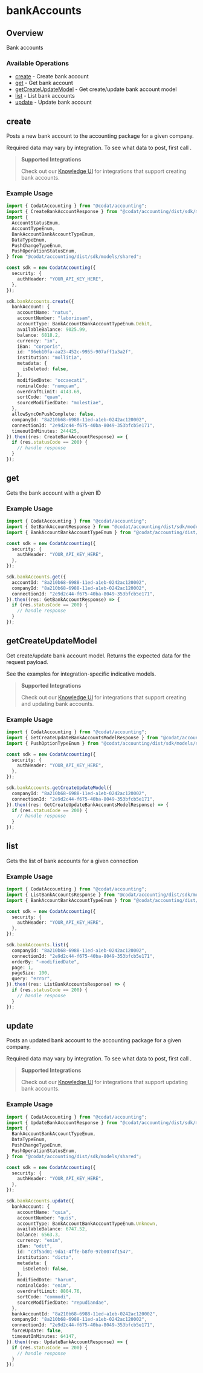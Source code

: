 # bankAccounts

## Overview

Bank accounts

### Available Operations

* [create](#create) - Create bank account
* [get](#get) - Get bank account
* [getCreateUpdateModel](#getcreateupdatemodel) - Get create/update bank account model
* [list](#list) - List bank accounts
* [update](#update) - Update bank account

## create

Posts a new bank account to the accounting package for a given company.

Required data may vary by integration. To see what data to post, first call []().

> **Supported Integrations**
> 
> Check out our [Knowledge UI](https://knowledge.codat.io/supported-features/accounting?view=tab-by-data-type&dataType=bankAccounts) for integrations that support creating bank accounts.

### Example Usage

```typescript
import { CodatAccounting } from "@codat/accounting";
import { CreateBankAccountResponse } from "@codat/accounting/dist/sdk/models/operations";
import {
  AccountStatusEnum,
  AccountTypeEnum,
  BankAccountBankAccountTypeEnum,
  DataTypeEnum,
  PushChangeTypeEnum,
  PushOperationStatusEnum,
} from "@codat/accounting/dist/sdk/models/shared";

const sdk = new CodatAccounting({
  security: {
    authHeader: "YOUR_API_KEY_HERE",
  },
});

sdk.bankAccounts.create({
  bankAccount: {
    accountName: "natus",
    accountNumber: "laboriosam",
    accountType: BankAccountBankAccountTypeEnum.Debit,
    availableBalance: 9025.99,
    balance: 6818.2,
    currency: "in",
    iBan: "corporis",
    id: "96eb10fa-aa23-452c-9955-907aff1a3a2f",
    institution: "mollitia",
    metadata: {
      isDeleted: false,
    },
    modifiedDate: "occaecati",
    nominalCode: "numquam",
    overdraftLimit: 4143.69,
    sortCode: "quam",
    sourceModifiedDate: "molestiae",
  },
  allowSyncOnPushComplete: false,
  companyId: "8a210b68-6988-11ed-a1eb-0242ac120002",
  connectionId: "2e9d2c44-f675-40ba-8049-353bfcb5e171",
  timeoutInMinutes: 244425,
}).then((res: CreateBankAccountResponse) => {
  if (res.statusCode == 200) {
    // handle response
  }
});
```

## get

Gets the bank account with a given ID

### Example Usage

```typescript
import { CodatAccounting } from "@codat/accounting";
import { GetBankAccountResponse } from "@codat/accounting/dist/sdk/models/operations";
import { BankAccountBankAccountTypeEnum } from "@codat/accounting/dist/sdk/models/shared";

const sdk = new CodatAccounting({
  security: {
    authHeader: "YOUR_API_KEY_HERE",
  },
});

sdk.bankAccounts.get({
  accountId: "8a210b68-6988-11ed-a1eb-0242ac120002",
  companyId: "8a210b68-6988-11ed-a1eb-0242ac120002",
  connectionId: "2e9d2c44-f675-40ba-8049-353bfcb5e171",
}).then((res: GetBankAccountResponse) => {
  if (res.statusCode == 200) {
    // handle response
  }
});
```

## getCreateUpdateModel

Get create/update bank account model. Returns the expected data for the request payload.

See the examples for integration-specific indicative models.

> **Supported Integrations**
> 
> Check out our [Knowledge UI](https://knowledge.codat.io/supported-features/accounting?view=tab-by-data-type&dataType=bankAccounts) for integrations that support creating and updating bank accounts.

### Example Usage

```typescript
import { CodatAccounting } from "@codat/accounting";
import { GetCreateUpdateBankAccountsModelResponse } from "@codat/accounting/dist/sdk/models/operations";
import { PushOptionTypeEnum } from "@codat/accounting/dist/sdk/models/shared";

const sdk = new CodatAccounting({
  security: {
    authHeader: "YOUR_API_KEY_HERE",
  },
});

sdk.bankAccounts.getCreateUpdateModel({
  companyId: "8a210b68-6988-11ed-a1eb-0242ac120002",
  connectionId: "2e9d2c44-f675-40ba-8049-353bfcb5e171",
}).then((res: GetCreateUpdateBankAccountsModelResponse) => {
  if (res.statusCode == 200) {
    // handle response
  }
});
```

## list

Gets the list of bank accounts for a given connection

### Example Usage

```typescript
import { CodatAccounting } from "@codat/accounting";
import { ListBankAccountsResponse } from "@codat/accounting/dist/sdk/models/operations";
import { BankAccountBankAccountTypeEnum } from "@codat/accounting/dist/sdk/models/shared";

const sdk = new CodatAccounting({
  security: {
    authHeader: "YOUR_API_KEY_HERE",
  },
});

sdk.bankAccounts.list({
  companyId: "8a210b68-6988-11ed-a1eb-0242ac120002",
  connectionId: "2e9d2c44-f675-40ba-8049-353bfcb5e171",
  orderBy: "-modifiedDate",
  page: 1,
  pageSize: 100,
  query: "error",
}).then((res: ListBankAccountsResponse) => {
  if (res.statusCode == 200) {
    // handle response
  }
});
```

## update

Posts an updated bank account to the accounting package for a given company.

Required data may vary by integration. To see what data to post, first call []().

> **Supported Integrations**
> 
> Check out our [Knowledge UI](https://knowledge.codat.io/supported-features/accounting?view=tab-by-data-type&dataType=bankAccounts) for integrations that support updating bank accounts.

### Example Usage

```typescript
import { CodatAccounting } from "@codat/accounting";
import { UpdateBankAccountResponse } from "@codat/accounting/dist/sdk/models/operations";
import {
  BankAccountBankAccountTypeEnum,
  DataTypeEnum,
  PushChangeTypeEnum,
  PushOperationStatusEnum,
} from "@codat/accounting/dist/sdk/models/shared";

const sdk = new CodatAccounting({
  security: {
    authHeader: "YOUR_API_KEY_HERE",
  },
});

sdk.bankAccounts.update({
  bankAccount: {
    accountName: "quia",
    accountNumber: "quis",
    accountType: BankAccountBankAccountTypeEnum.Unknown,
    availableBalance: 6747.52,
    balance: 6563.3,
    currency: "enim",
    iBan: "odit",
    id: "c3f5ad01-9da1-4ffe-b8f0-97b0074f1547",
    institution: "dicta",
    metadata: {
      isDeleted: false,
    },
    modifiedDate: "harum",
    nominalCode: "enim",
    overdraftLimit: 8804.76,
    sortCode: "commodi",
    sourceModifiedDate: "repudiandae",
  },
  bankAccountId: "8a210b68-6988-11ed-a1eb-0242ac120002",
  companyId: "8a210b68-6988-11ed-a1eb-0242ac120002",
  connectionId: "2e9d2c44-f675-40ba-8049-353bfcb5e171",
  forceUpdate: false,
  timeoutInMinutes: 64147,
}).then((res: UpdateBankAccountResponse) => {
  if (res.statusCode == 200) {
    // handle response
  }
});
```
